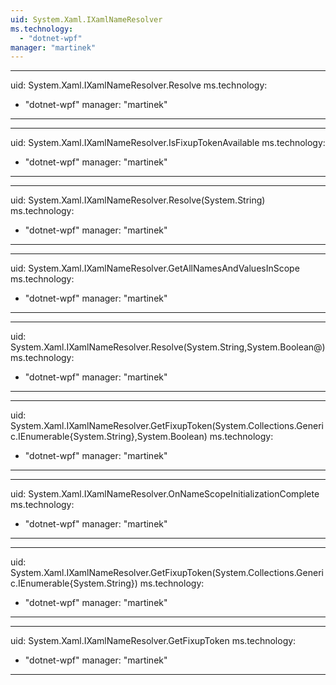 ```yaml
---
uid: System.Xaml.IXamlNameResolver
ms.technology: 
  - "dotnet-wpf"
manager: "martinek"
---
```


---
uid: System.Xaml.IXamlNameResolver.Resolve
ms.technology: 
  - "dotnet-wpf"
manager: "martinek"
---

---
uid: System.Xaml.IXamlNameResolver.IsFixupTokenAvailable
ms.technology: 
  - "dotnet-wpf"
manager: "martinek"
---

---
uid: System.Xaml.IXamlNameResolver.Resolve(System.String)
ms.technology: 
  - "dotnet-wpf"
manager: "martinek"
---

---
uid: System.Xaml.IXamlNameResolver.GetAllNamesAndValuesInScope
ms.technology: 
  - "dotnet-wpf"
manager: "martinek"
---

---
uid: System.Xaml.IXamlNameResolver.Resolve(System.String,System.Boolean@)
ms.technology: 
  - "dotnet-wpf"
manager: "martinek"
---

---
uid: System.Xaml.IXamlNameResolver.GetFixupToken(System.Collections.Generic.IEnumerable{System.String},System.Boolean)
ms.technology: 
  - "dotnet-wpf"
manager: "martinek"
---

---
uid: System.Xaml.IXamlNameResolver.OnNameScopeInitializationComplete
ms.technology: 
  - "dotnet-wpf"
manager: "martinek"
---

---
uid: System.Xaml.IXamlNameResolver.GetFixupToken(System.Collections.Generic.IEnumerable{System.String})
ms.technology: 
  - "dotnet-wpf"
manager: "martinek"
---

---
uid: System.Xaml.IXamlNameResolver.GetFixupToken
ms.technology: 
  - "dotnet-wpf"
manager: "martinek"
---
